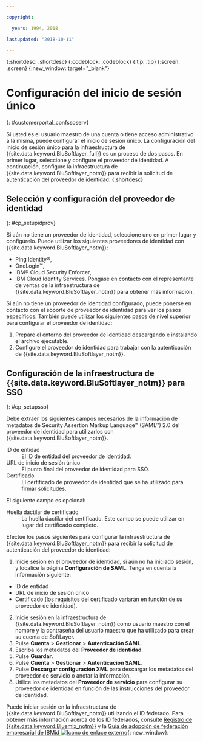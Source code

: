 ```yaml
---

copyright:

  years: 1994, 2018

lastupdated: "2018-10-11"

---
```


{:shortdesc: .shortdesc}
{:codeblock: .codeblock}
{:tip: .tip}
{:screen: .screen}
{:new_window: target="_blank"}


# Configuración del inicio de sesión único
{: #customerportal_confssoserv}

Si usted es el usuario maestro de una cuenta o tiene acceso administrativo a la misma, puede configurar el inicio de sesión único. La configuración del inicio de sesión único para la infraestructura de {{site.data.keyword.BluSoftlayer_full}} es un proceso de dos pasos. En primer lugar, seleccione y configure el proveedor de identidad. A continuación, configure la infraestructura de {{site.data.keyword.BluSoftlayer_notm}} para recibir la solicitud de autenticación del proveedor de identidad.
{:shortdesc}

## Selección y configuración del proveedor de identidad
{: #cp_setupidprov}

Si aún no tiene un proveedor de identidad, seleccione uno en primer lugar y configúrelo. Puede utilizar los siguientes proveedores de identidad con {{site.data.keyword.BluSoftlayer_notm}}:
* Ping Identity&reg;,
* OneLogin&trade;,
* IBM&reg; Cloud Security Enforcer,
* IBM Cloud Identity Services.
Póngase en contacto con el representante de ventas de la infraestructura de {{site.data.keyword.BluSoftlayer_notm}} para obtener más información.

Si aún no tiene un proveedor de identidad configurado, puede ponerse en contacto con el soporte de proveedor de identidad para ver los pasos específicos. También puede utilizar los siguientes pasos de nivel superior para configurar el proveedor de identidad:
1. Prepare el entorno del proveedor de identidad descargando e instalando el archivo ejecutable.
2. Configure el proveedor de identidad para trabajar con la autenticación de {{site.data.keyword.BluSoftlayer_notm}}.

## Configuración de la infraestructura de {{site.data.keyword.BluSoftlayer_notm}} para SSO
{: #cp_setupsso}

Debe extraer los siguientes campos necesarios de la información de metadatos de Security Assertion Markup Language&trade; (SAML&trade;) 2.0 del proveedor de identidad para utilizarlos con {{site.data.keyword.BluSoftlayer_notm}}.
<dl>
<dt>ID de entidad</dt>
<dd>El ID de entidad del proveedor de identidad.</dd>
<dt>URL de inicio de sesión único</dt>
<dd>El punto final del proveedor de identidad para SSO.</dd>
<dt>Certificado</dt>
<dd>El certificado de proveedor de identidad que se ha utilizado para firmar solicitudes.</dd>
</dl>

El siguiente campo es opcional:
<dl>
<dt>Huella dactilar de certificado</dt>
<dd>La huella dactilar del certificado. Este campo se puede utilizar en lugar del certificado completo.</dd>
</dl>

Efectúe los pasos siguientes para configurar la infraestructura de {{site.data.keyword.BluSoftlayer_notm}} para recibir la solicitud de autenticación del proveedor de identidad:
1. Inicie sesión en el proveedor de identidad, si aún no ha iniciado sesión, y localice la página **Configuración de SAML**. Tenga en cuenta la información siguiente:
  * ID de entidad
  * URL de inicio de sesión único
  * Certificado (los requisitos del certificado variarán en función de su proveedor de identidad).
2. Inicie sesión en la infraestructura de {{site.data.keyword.BluSoftlayer_notm}} como usuario maestro con el nombre y la contraseña del usuario maestro que ha utilizado para crear su cuenta de SoftLayer.
3. Pulse **Cuenta** > **Gestionar** > **Autenticación SAML**.
4. Escriba los metadatos del **Proveedor de identidad**.
5. Pulse **Guardar**.
6. Pulse **Cuenta** > **Gestionar** > **Autenticación SAML**.
7. Pulse **Descargar configuración XML** para descargar los metadatos del proveedor de servicio o anotar la información.
8. Utilice los metadatos del **Proveedor de servicio** para configurar su proveedor de identidad en función de las instrucciones del proveedor de identidad.  

Puede iniciar sesión en la infraestructura de {{site.data.keyword.BluSoftlayer_notm}} utilizando el ID federado. Para obtener más información acerca de los ID federados, consulte [Registro de {{site.data.keyword.Bluemix_notm}}](/docs/account/adminpublic.html) y la [Guía de adopción de federación empresarial de IBMid ![Icono de enlace externo](../icons/launch-glyph.svg)](https://ibm.box.com/v/IBMid-Federation-Guide){: new_window}.

